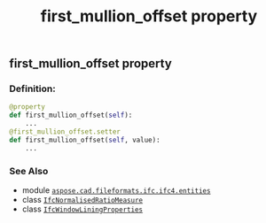 ﻿---
title: first_mullion_offset property
second_title: Aspose.CAD for Python via .NET API References
description: 
type: docs
weight: 60
url: /python-net/aspose.cad.fileformats.ifc.ifc4.entities/ifcwindowliningproperties/first_mullion_offset/
is_root: false
---

## first_mullion_offset property

### Definition:
```python
@property
def first_mullion_offset(self):
    ...
@first_mullion_offset.setter
def first_mullion_offset(self, value):
    ...
```

### See Also
* module [`aspose.cad.fileformats.ifc.ifc4.entities`](../../)
* class [`IfcNormalisedRatioMeasure`](/cad/python-net/aspose.cad.fileformats.ifc.ifc4.types/ifcnormalisedratiomeasure)
* class [`IfcWindowLiningProperties`](/cad/python-net/aspose.cad.fileformats.ifc.ifc4.entities/ifcwindowliningproperties)
